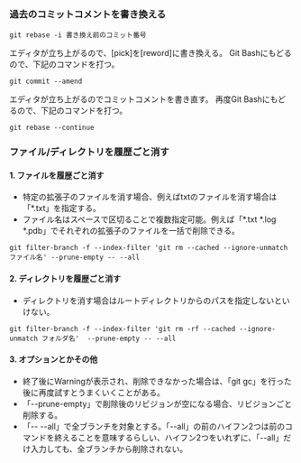 ### 過去のコミットコメントを書き換える
```git
git rebase -i 書き換え前のコミット番号
```

エディタが立ち上がるので、[pick]を[reword]に書き換える。
Git Bashにもどるので、下記のコマンドを打つ。

```git
git commit --amend
```
エディタが立ち上がるのでコミットコメントを書き直す。
再度Git Bashにもどるので、下記のコマンドを打つ。

```git
git rebase --continue
```

### ファイル/ディレクトリを履歴ごと消す

#### 1. ファイルを履歴ごと消す
* 特定の拡張子のファイルを消す場合、例えばtxtのファイルを消す場合は「*.txt」を指定する。
* ファイル名はスペースで区切ることで複数指定可能。例えば「*.txt *.log *.pdb」でそれぞれの拡張子のファイルを一括で削除できる。
```git
git filter-branch -f --index-filter 'git rm --cached --ignore-unmatch ファイル名' --prune-empty -- --all
```

#### 2. ディレクトリを履歴ごと消す
* ディレクトリを消す場合はルートディレクトリからのパスを指定しないといけない。
```git
git filter-branch -f --index-filter 'git rm -rf --cached --ignore-unmatch フォルダ名'  --prune-empty -- --all
```

#### 3. オプションとかその他
* 終了後にWarningが表示され、削除できなかった場合は、「git gc」を行った後に再度試すとうまくいくことがある。
* 「--prune-empty」で削除後のリビジョンが空になる場合、リビジョンごと削除する。
* 「-- --all」で全ブランチを対象とする。「--all」の前のハイフン2つは前のコマンドを終えることを意味するらしい、ハイフン2つをいれずに、「--all」だけ入力しても、全ブランチから削除されない。
